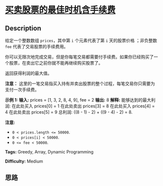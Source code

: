 # [买卖股票的最佳时机含手续费][title]

## Description

给定一个整数数组 `prices`，其中第 `i` 个元素代表了第 `i` 天的股票价格 ；非负整数 `fee` 代表了交易股票的手续费用。

你可以无限次地完成交易，但是你每笔交易都需要付手续费。如果你已经购买了一个股票，在卖出它之前你就不能再继续购买股票了。

返回获得利润的最大值。

**注意：** 这里的一笔交易指买入持有并卖出股票的整个过程，每笔交易你只需要为支付一次手续费。

**示例 1:**
            **输入:** prices = [1, 3, 2, 8, 4, 9], fee = 2    **输出:** 8    **解释:** 能够达到的最大利润:      在此处买入 prices[0] = 1    在此处卖出 prices[3] = 8    在此处买入 prices[4] = 4    在此处卖出 prices[5] = 9    总利润: ((8 - 1) - 2) + ((9 - 4) - 2) = 8.

**注意:**

  * `0 < prices.length <= 50000`.
  * `0 < prices[i] < 50000`.
  * `0 <= fee < 50000`.


**Tags:** Greedy, Array, Dynamic Programming

**Difficulty:** Medium

## 思路

[title]: https://leetcode-cn.com/problems/best-time-to-buy-and-sell-stock-with-transaction-fee

